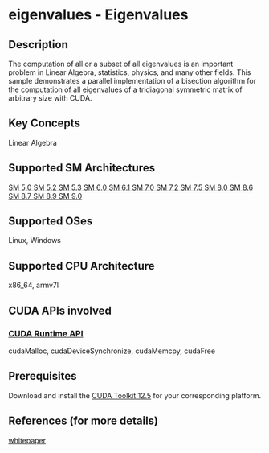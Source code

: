 # eigenvalues - Eigenvalues

## Description

The computation of all or a subset of all eigenvalues is an important problem in Linear Algebra, statistics, physics, and many other fields. This sample demonstrates a parallel implementation of a bisection algorithm for the computation of all eigenvalues of a tridiagonal symmetric matrix of arbitrary size with CUDA.

## Key Concepts

Linear Algebra

## Supported SM Architectures

[SM 5.0 ](https://developer.nvidia.com/cuda-gpus)  [SM 5.2 ](https://developer.nvidia.com/cuda-gpus)  [SM 5.3 ](https://developer.nvidia.com/cuda-gpus)  [SM 6.0 ](https://developer.nvidia.com/cuda-gpus)  [SM 6.1 ](https://developer.nvidia.com/cuda-gpus)  [SM 7.0 ](https://developer.nvidia.com/cuda-gpus)  [SM 7.2 ](https://developer.nvidia.com/cuda-gpus)  [SM 7.5 ](https://developer.nvidia.com/cuda-gpus)  [SM 8.0 ](https://developer.nvidia.com/cuda-gpus)  [SM 8.6 ](https://developer.nvidia.com/cuda-gpus)  [SM 8.7 ](https://developer.nvidia.com/cuda-gpus)  [SM 8.9 ](https://developer.nvidia.com/cuda-gpus)  [SM 9.0 ](https://developer.nvidia.com/cuda-gpus)

## Supported OSes

Linux, Windows

## Supported CPU Architecture

x86_64, armv7l

## CUDA APIs involved

### [CUDA Runtime API](http://docs.nvidia.com/cuda/cuda-runtime-api/index.html)
cudaMalloc, cudaDeviceSynchronize, cudaMemcpy, cudaFree

## Prerequisites

Download and install the [CUDA Toolkit 12.5](https://developer.nvidia.com/cuda-downloads) for your corresponding platform.

## References (for more details)

[whitepaper](./doc/eigenvalues.pdf)

